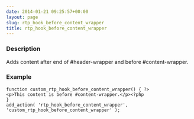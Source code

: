 ```yaml
---
date: 2014-01-21 09:25:57+00:00
layout: page
slug: rtp_hook_before_content_wrapper
title: rtp_hook_before_content_wrapper
---
```


### Description


Adds content after end of #header-wrapper and before #content-wrapper.


### Example



    
    function custom_rtp_hook_before_content_wrapper() { ?>
    <p>This content is before #content-wrapper.</p><?php
    }
    add_action( 'rtp_hook_before_content_wrapper', 'custom_rtp_hook_before_content_wrapper' );
